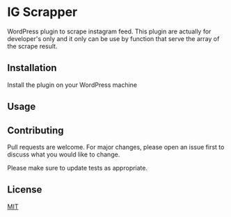 # IG Scrapper

WordPress plugin to scrape instagram feed. This plugin are actually for developer's only and it only can be use by function that serve the array of the scrape result.

## Installation

Install the plugin on your WordPress machine

## Usage


## Contributing
Pull requests are welcome. For major changes, please open an issue first to discuss what you would like to change.

Please make sure to update tests as appropriate.

## License
[MIT](https://choosealicense.com/licenses/mit/)